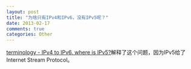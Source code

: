 ```yaml
---
layout: post
title: "为啥只有IPv4和IPv6，没有IPv5呢？"
date: 2013-02-17
comments: true
categories: Other
---
```

<a href="http://programmers.stackexchange.com/questions/185380/ipv4-to-ipv6-where-is-ipv5?newsletter=1&amp;nlcode=55865%7cc70a">terminology - IPv4 to IPv6. where is IPv5?</a>解释了这个问题，因为IPv5给了Internet Stream Protocol。<br />